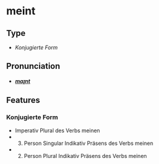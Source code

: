 # meint
## Type
- _Konjugierte Form_
## Pronunciation
- **_[maɪ̯nt](https://commons.wikimedia.org/wiki/File:De-meint.ogg)_**
## Features
### Konjugierte Form
- Imperativ Plural des Verbs meinen
- 3. Person Singular Indikativ Präsens des Verbs meinen
- 2. Person Plural Indikativ Präsens des Verbs meinen
